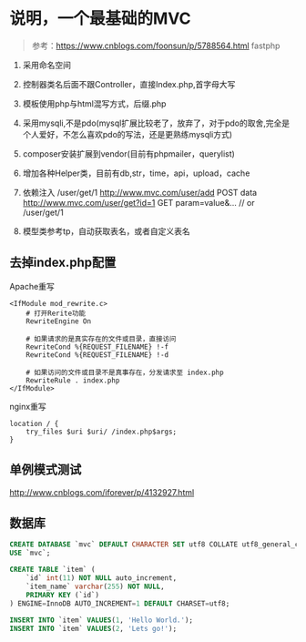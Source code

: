 # 说明，一个最基础的MVC

> 参考：https://www.cnblogs.com/foonsun/p/5788564.html
> fastphp

1. 采用命名空间
2. 控制器类名后面不跟Controller，直接Index.php,首字母大写
3. 模板使用php与html混写方式，后缀.php
4. 采用mysqli,不是pdo(mysql扩展比较老了，放弃了，对于pdo的取舍,完全是个人爱好，不怎么喜欢pdo的写法，还是更熟练mysqli方式)
5. composer安装扩展到vendor(目前有phpmailer，querylist)
6. 增加各种Helper类，目前有db,str，time，api，upload，cache

7. 依赖注入  /user/get/1 
    http://www.mvc.com/user/add POST data
    http://www.mvc.com/user/get?id=1 GET param=value&... // or /user/get/1
8. 模型类参考tp，自动获取表名，或者自定义表名

## 去掉index.php配置
Apache重写
```
<IfModule mod_rewrite.c>
    # 打开Rerite功能
    RewriteEngine On

    # 如果请求的是真实存在的文件或目录，直接访问
    RewriteCond %{REQUEST_FILENAME} !-f
    RewriteCond %{REQUEST_FILENAME} !-d

    # 如果访问的文件或目录不是真事存在，分发请求至 index.php
    RewriteRule . index.php
</IfModule>
```

nginx重写
```
location / {
    try_files $uri $uri/ /index.php$args;
}
```

## 单例模式测试
http://www.cnblogs.com/iforever/p/4132927.html


## 数据库
```sql
CREATE DATABASE `mvc` DEFAULT CHARACTER SET utf8 COLLATE utf8_general_ci;
USE `mvc`;

CREATE TABLE `item` (
    `id` int(11) NOT NULL auto_increment,
    `item_name` varchar(255) NOT NULL,
    PRIMARY KEY (`id`)
) ENGINE=InnoDB AUTO_INCREMENT=1 DEFAULT CHARSET=utf8;
 
INSERT INTO `item` VALUES(1, 'Hello World.');
INSERT INTO `item` VALUES(2, 'Lets go!');
```
